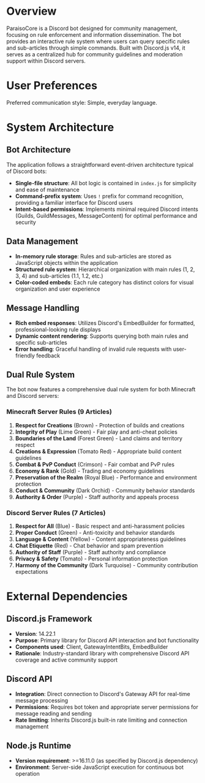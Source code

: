# Overview

ParaisoCore is a Discord bot designed for community management, focusing on rule enforcement and information dissemination. The bot provides an interactive rule system where users can query specific rules and sub-articles through simple commands. Built with Discord.js v14, it serves as a centralized hub for community guidelines and moderation support within Discord servers.

# User Preferences

Preferred communication style: Simple, everyday language.

# System Architecture

## Bot Architecture
The application follows a straightforward event-driven architecture typical of Discord bots:

- **Single-file structure**: All bot logic is contained in `index.js` for simplicity and ease of maintenance
- **Command-prefix system**: Uses `!` prefix for command recognition, providing a familiar interface for Discord users
- **Intent-based permissions**: Implements minimal required Discord intents (Guilds, GuildMessages, MessageContent) for optimal performance and security

## Data Management
- **In-memory rule storage**: Rules and sub-articles are stored as JavaScript objects within the application
- **Structured rule system**: Hierarchical organization with main rules (1, 2, 3, 4) and sub-articles (1.1, 1.2, etc.)
- **Color-coded embeds**: Each rule category has distinct colors for visual organization and user experience

## Message Handling
- **Rich embed responses**: Utilizes Discord's EmbedBuilder for formatted, professional-looking rule displays
- **Dynamic content rendering**: Supports querying both main rules and specific sub-articles
- **Error handling**: Graceful handling of invalid rule requests with user-friendly feedback

## Dual Rule System
The bot now features a comprehensive dual rule system for both Minecraft and Discord servers:

### Minecraft Server Rules (9 Articles)
1. **Respect for Creations** (Brown) - Protection of builds and creations
2. **Integrity of Play** (Lime Green) - Fair play and anti-cheat policies
3. **Boundaries of the Land** (Forest Green) - Land claims and territory respect
4. **Creations & Expression** (Tomato Red) - Appropriate build content guidelines
5. **Combat & PvP Conduct** (Crimson) - Fair combat and PvP rules
6. **Economy & Rank** (Gold) - Trading and economy guidelines
7. **Preservation of the Realm** (Royal Blue) - Performance and environment protection
8. **Conduct & Community** (Dark Orchid) - Community behavior standards
9. **Authority & Order** (Purple) - Staff authority and appeals process

### Discord Server Rules (7 Articles)
1. **Respect for All** (Blue) - Basic respect and anti-harassment policies
2. **Proper Conduct** (Green) - Anti-toxicity and behavior standards
3. **Language & Content** (Yellow) - Content appropriateness guidelines
4. **Chat Etiquette** (Red) - Chat behavior and spam prevention
5. **Authority of Staff** (Purple) - Staff authority and compliance
6. **Privacy & Safety** (Tomato) - Personal information protection
7. **Harmony of the Community** (Dark Turquoise) - Community contribution expectations

# External Dependencies

## Discord.js Framework
- **Version**: 14.22.1
- **Purpose**: Primary library for Discord API interaction and bot functionality
- **Components used**: Client, GatewayIntentBits, EmbedBuilder
- **Rationale**: Industry-standard library with comprehensive Discord API coverage and active community support

## Discord API
- **Integration**: Direct connection to Discord's Gateway API for real-time message processing
- **Permissions**: Requires bot token and appropriate server permissions for message reading and sending
- **Rate limiting**: Inherits Discord.js built-in rate limiting and connection management

## Node.js Runtime
- **Version requirement**: >=16.11.0 (as specified by Discord.js dependency)
- **Environment**: Server-side JavaScript execution for continuous bot operation